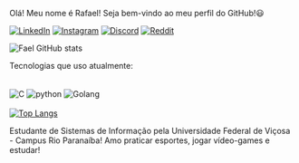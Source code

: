 
Olá! Meu nome é Rafael! Seja bem-vindo ao meu perfil do GitHub!😃

[![LinkedIn](https://img.shields.io/badge/LinkedIn-0077B5?style=for-the-badge&logo=linkedin&logoColor=white)](https://www.linkedin.com/in/rafael-ferreira-ribeiro-931720314/)
[![Instagram](https://img.shields.io/badge/Instagram-E4405F?style=for-the-badge&logo=instagram&logoColor=white)](https://www.instagram.com/faelrp_a/)
[![Discord](https://img.shields.io/badge/Discord-7289DA?style=for-the-badge&logo=discord&logoColor=white)](https://discord.com/channels/@me)
[![Reddit](https://img.shields.io/badge/Reddit-FF4500?style=for-the-badge&logo=reddit&logoColor=white)](https://www.reddit.com/user/Fafateee/)

![Fael GitHub stats](https://github-readme-stats.vercel.app/api?username=fael-code&show_icons=true&theme=transparent)

Tecnologias que uso atualmente:
    <div style="display: inline_block"><br/>
        <img align="center" alt="C" src="https://img.shields.io/badge/C-00599C?style=for-the-badge&logo=c&logoColor=white" />
        <img align="center" alt="python" src="https://img.shields.io/badge/Python-3776AB?style=for-the-badge&logo=python&logoColor=white" /> 
        <img align="center" alt="Golang" src="https://img.shields.io/badge/Go-00ADD8?style=for-the-badge&logo=go&logoColor=white" />
    <div><br/>
    [![Top Langs](https://github-readme-stats.vercel.app/api/top-langs/?username=fael-code)](https://github.com/fael-code/github-readme-stats)

Estudante de Sistemas de Informação pela Universidade Federal de Viçosa - Campus Rio Paranaíba! Amo praticar esportes, jogar vídeo-games e estudar!
